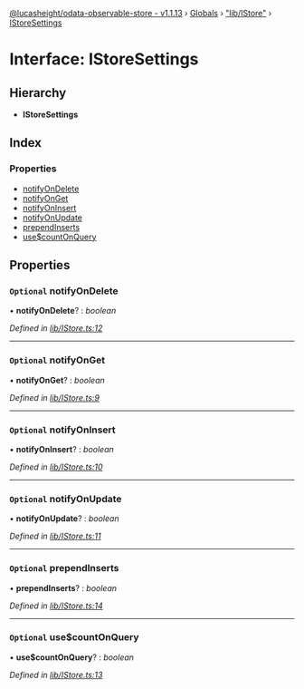 [@lucasheight/odata-observable-store - v1.1.13](../README.md) › [Globals](../globals.md) › ["lib/IStore"](../modules/_lib_istore_.md) › [IStoreSettings](_lib_istore_.istoresettings.md)

# Interface: IStoreSettings

## Hierarchy

* **IStoreSettings**

## Index

### Properties

* [notifyOnDelete](_lib_istore_.istoresettings.md#optional-notifyondelete)
* [notifyOnGet](_lib_istore_.istoresettings.md#optional-notifyonget)
* [notifyOnInsert](_lib_istore_.istoresettings.md#optional-notifyoninsert)
* [notifyOnUpdate](_lib_istore_.istoresettings.md#optional-notifyonupdate)
* [prependInserts](_lib_istore_.istoresettings.md#optional-prependinserts)
* [use$countOnQuery](_lib_istore_.istoresettings.md#optional-usecountonquery)

## Properties

### `Optional` notifyOnDelete

• **notifyOnDelete**? : *boolean*

*Defined in [lib/IStore.ts:12](https://github.com/lucasheight/odata-observable-store/blob/c16a520b/projects/odata-observable-store/src/lib/IStore.ts#L12)*

___

### `Optional` notifyOnGet

• **notifyOnGet**? : *boolean*

*Defined in [lib/IStore.ts:9](https://github.com/lucasheight/odata-observable-store/blob/c16a520b/projects/odata-observable-store/src/lib/IStore.ts#L9)*

___

### `Optional` notifyOnInsert

• **notifyOnInsert**? : *boolean*

*Defined in [lib/IStore.ts:10](https://github.com/lucasheight/odata-observable-store/blob/c16a520b/projects/odata-observable-store/src/lib/IStore.ts#L10)*

___

### `Optional` notifyOnUpdate

• **notifyOnUpdate**? : *boolean*

*Defined in [lib/IStore.ts:11](https://github.com/lucasheight/odata-observable-store/blob/c16a520b/projects/odata-observable-store/src/lib/IStore.ts#L11)*

___

### `Optional` prependInserts

• **prependInserts**? : *boolean*

*Defined in [lib/IStore.ts:14](https://github.com/lucasheight/odata-observable-store/blob/c16a520b/projects/odata-observable-store/src/lib/IStore.ts#L14)*

___

### `Optional` use$countOnQuery

• **use$countOnQuery**? : *boolean*

*Defined in [lib/IStore.ts:13](https://github.com/lucasheight/odata-observable-store/blob/c16a520b/projects/odata-observable-store/src/lib/IStore.ts#L13)*
